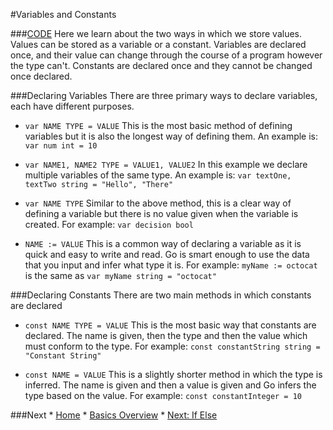#Variables and Constants

###[CODE](./vars-consts.go)
Here we learn about the two ways in which we store values.
Values can be stored as a variable or a constant. Variables are declared once, and their value can change through the course of a program however the type can't. Constants are declared once and they cannot be changed once declared.

###Declaring Variables
There are three primary ways to declare variables, each have different purposes.

* `var NAME TYPE = VALUE`
	This is the most basic method of defining variables but it is also the longest way of defining them.
	An example is: `var num int = 10`

* `var NAME1, NAME2 TYPE = VALUE1, VALUE2`
	In this example we declare multiple variables of the same type.
	An example is: `var textOne, textTwo string = "Hello", "There"`

* `var NAME TYPE`
	Similar to the above method, this is a clear way of defining a variable but there is no value given when the variable is created.
	For example: `var decision bool`

* `NAME := VALUE`
	This is a common way of declaring a variable as it is quick and easy to write and read. Go is smart enough to use the data that you input and infer what type it is.
	For example: `myName := octocat` is the same as `var myName string = "octocat"`

###Declaring Constants
There are two main methods in which constants are declared

* `const NAME TYPE = VALUE`
	This is the most basic way that constants are declared. The name is given, then the type and then the value which must conform to the type.
	For example: `const constantString string = "Constant String"`

* `const NAME = VALUE`
	This is a slightly shorter method in which the type is inferred. The name is given and then a value is given and Go infers the type based on the value.
	For example: `const constantInteger = 10`

###Next
	* [Home](../../README.md)
	* [Basics Overview](../basics.md)
	* [Next: If Else](../if-else/if-else.md)
